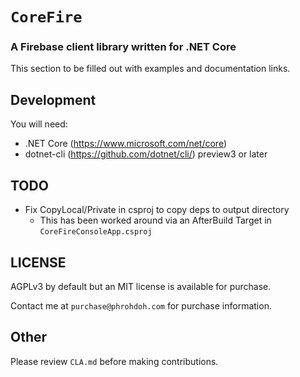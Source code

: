 # `CoreFire`

### A Firebase client library written for .NET Core

This section to be filled out with examples and documentation links.

## Development

You will need:

* .NET Core (https://www.microsoft.com/net/core)
* dotnet-cli (https://github.com/dotnet/cli/) preview3 or later

## TODO

* Fix CopyLocal/Private in csproj to copy deps to output directory
  * This has been worked around via an AfterBuild Target in `CoreFireConsoleApp.csproj`

## LICENSE

AGPLv3 by default but an MIT license is available for purchase.

Contact me at `purchase@phrohdoh.com` for purchase information.

## Other

Please review `CLA.md` before making contributions.